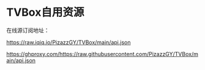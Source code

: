 # TVBox自用资源

在线源订阅地址：

https://raw.iqiq.io/PizazzGY/TVBox/main/api.json

https://ghproxy.com/https://raw.githubusercontent.com/PizazzGY/TVBox/main/api.json
